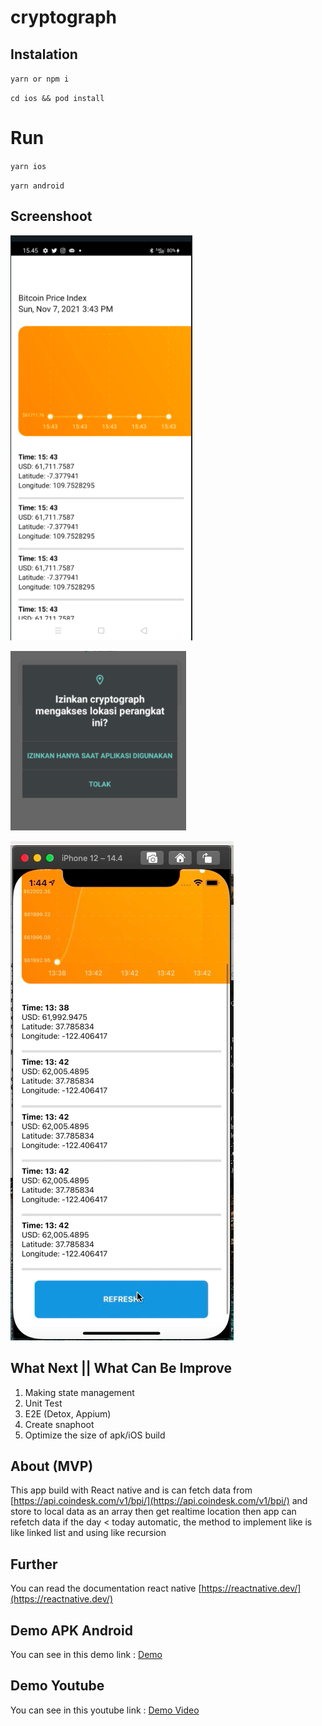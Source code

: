 # cryptograph

## Instalation

`yarn or npm i`

`cd ios && pod install`

# Run

`yarn ios`

`yarn android`

## Screenshoot

![Android](https://raw.githubusercontent.com/zidniryi/cryptograph/main/screenshooot/android.png?token=AEXE4EKLCCVVZTVLYW3MS43BSDG3Y)

![Android](https://raw.githubusercontent.com/zidniryi/cryptograph/main/screenshooot/android2.png?token=AEXE4EIM7ZIW4NRVLBS54XLBSDG4S)

![iOS](https://raw.githubusercontent.com/zidniryi/cryptograph/main/screenshooot/iphone.png?token=AEXE4EJX2IPN7GHHWAIQDJDBSDHKO)

## What Next || What Can Be Improve

1. Making state management
2. Unit Test
3. E2E (Detox, Appium)
4. Create snaphoot
5. Optimize the size of apk/iOS build

## About (MVP)

This app build with React native and is can fetch data from [https://api.coindesk.com/v1/bpi/](https://api.coindesk.com/v1/bpi/) and store to local data as an array then get realtime location then app can refetch data if the day < today automatic, the method to implement like is like linked list and using like recursion

## Further

You can read the documentation react native [https://reactnative.dev/](https://reactnative.dev/)

## Demo APK Android

You can see in this demo link :
[Demo](https://github.com/zidniryi/cryptograph/blob/main/apk_demo/app-release.apk)

## Demo Youtube

You can see in this youtube link :
[Demo Video](https://youtu.be/Z6_b3kYIA7M)
